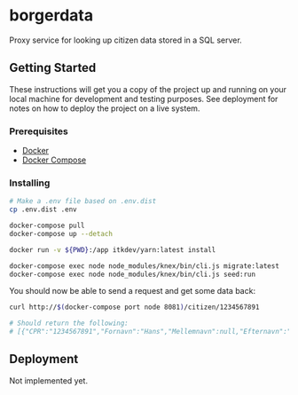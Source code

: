 # borgerdata

Proxy service for looking up citizen data stored in a SQL server.

## Getting Started

These instructions will get you a copy of the project up and running on your local machine for development and testing purposes. See deployment for notes on how to deploy the project on a live system.

### Prerequisites

- [Docker](https://docs.docker.com/install/)
- [Docker Compose](https://docs.docker.com/compose/install/)

### Installing

```bash
# Make a .env file based on .env.dist
cp .env.dist .env

docker-compose pull
docker-compose up --detach

docker run -v ${PWD}:/app itkdev/yarn:latest install

docker-compose exec node node_modules/knex/bin/cli.js migrate:latest
docker-compose exec node node_modules/knex/bin/cli.js seed:run
```

You should now be able to send a request and get some data back:
```bash
curl http://$(docker-compose port node 8081)/citizen/1234567891

# Should return the following:
# [{"CPR":"1234567891","Fornavn":"Hans","Mellemnavn":null,"Efternavn":"Hansen","Adresseringsnavn":null,"Vejnavn":"Testvej","Husnr":"11","Etage":null,"Side":null,"Adresseringsadresse":null,"Bynavn":"Roskilde","Postnummer":"4000","Postdistrikt":null,"PostnummerOgBy":null}]
```

## Deployment
 Not implemented yet.